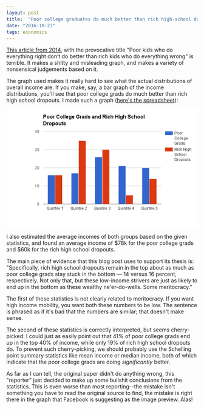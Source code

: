 ```yaml
---
layout: post
title:  "Poor college graduates do much better than rich high-school dropouts"
date: "2016-10-23"
tags: economics
---
```


[This article from 2014](https://www.washingtonpost.com/news/wonk/wp/2014/10/18/poor-kids-who-do-everything-right-dont-do-better-than-rich-kids-who-do-everything-wrong/), with the provocative title "Poor kids who do everything right don’t do better than rich kids who do everything wrong" is terrible. It makes a shitty and misleading graph, and makes a variety of nonsensical judgements based on it.

The graph used makes it really hard to see what the actual distributions of overall income are. If you make, say, a bar graph of the income distributions, you'll see that poor college grads do much better than rich high school dropouts. I made such a graph ([here's the spreadsheet](https://docs.google.com/spreadsheets/d/112K9ejdFQMPcnvEqERT2k2Oe7Tk7zJ-YHFuA3LikFRA/edit?usp=sharing)):

![Bar chart](/img/poor-college-grads.png)

I also estimated the average incomes of both groups based on the given statistics, and found an average income of $78k for the poor college grads and $60k for the rich high school dropouts.

The main piece of evidence that this blog post uses to support its thesis is: "Specifically, rich high school dropouts remain in the top about as much as poor college grads stay stuck in the bottom — 14 versus 16 percent, respectively. Not only that, but these low-income strivers are just as likely to end up in the bottom as these wealthy ne'er-do-wells. Some meritocracy."

The first of these statistics is not clearly related to meritocracy. If you want high income mobility, you want both these numbers to be low. The sentence is phrased as if it's bad that the numbers are similar; that doesn't make sense.

The second of these statistics is correctly interpreted, but seems cherry-picked: I could just as easily point out that 41% of poor college grads end up in the top 40% of income, while only 19% of rich high school dropouts do. To prevent such cherry-picking, we should probably use the Schelling point summary statistics like mean income or median income, both of which indicate that the poor college grads are doing *significantly* better.

As far as I can tell, the original paper didn't do anything wrong, this "reporter" just decided to make up some bullshit conclusions from the statistics. This is even worse than most reporting--the mistake isn't something you have to read the original source to find, the mistake is right there in the graph that Facebook is suggesting as the image preview. Alas!
